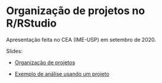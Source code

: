
<!-- README.md is generated from README.Rmd. Please edit that file -->

# Organização de projetos no R/RStudio

Apresentação feita no CEA (IME-USP) em setembro de 2020.

Slides:

  - [Organização de
    projetos](https://williamorim.github.io/apresentacao-cea-2020/docs/021-organizacao-de-projetos.html)

  - [Exemplo de análise usando um
    projeto](https://williamorim.github.io/apresentacao-cea-2020/docs/022-exemplo-analise-projeto.html)
